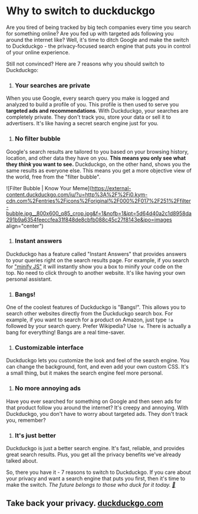 # Why to switch to duckduckgo

Are you tired of being tracked by big tech companies every time you search for something online? Are you fed up with targeted ads following you around the internet like? Well, it's time to ditch Google and make the switch to Duckduckgo - the privacy-focused search engine that puts you in control of your online experience.

Still not convinced? Here are 7 reasons why you should switch to Duckduckgo:

1. ### Your searches are private
    

When you use Google, every search query you make is logged and analyzed to build a profile of you. This profile is then used to serve you **targeted ads and recommendations**. With Duckduckgo, your searches are completely private. They don't track you, store your data or sell it to advertisers. It's like having a secret search engine just for you.

1. ### No filter bubble
    

Google's search results are tailored to you based on your browsing history, location, and other data they have on you. **This means you only see what they *think* you want to see.** Duckduckgo, on the other hand, shows you the same results as everyone else. This means you get a more objective view of the world, free from the "filter bubble".

![Filter Bubble | Know Your Meme](https://external-content.duckduckgo.com/iu/?u=http%3A%2F%2Fi0.kym-cdn.com%2Fentries%2Ficons%2Foriginal%2F000%2F017%2F251%2Ffilter-bubble.jpg__800x600_q85_crop.jpg&f=1&nofb=1&ipt=5d64d40a2c1d8958da291b9a6354feeccfea31f848de8cbfb088c45c27f8143e&ipo=images align="center")

1. ### Instant answers
    

Duckduckgo has a feature called "Instant Answers" that provides answers to your queries right on the search results page. For example, if you search for ["minify JS"](https://duckduckgo.com/?q=minify+JS&atb=v358-1&ia=answer#:~:text=Defini%C3%A7%C3%B5es-,Minifier,-Enter%20code%20below) it will instantly show you a box to minify your code on the top. No need to click through to another website. It's like having your own personal assistant.

1. ### Bangs!
    

One of the coolest features of Duckduckgo is "Bangs!". This allows you to search other websites directly from the Duckduckgo search box. For example, if you want to search for a product on Amazon, just type `!a` followed by your search query. Prefer Wikipedia? Use `!w`. There is actually a bang for everything! Bangs are a real time-saver.

1. ### Customizable interface
    

Duckduckgo lets you customize the look and feel of the search engine. You can change the background, font, and even add your own custom CSS. It's a small thing, but it makes the search engine feel more personal.

1. ### No more annoying ads
    

Have you ever searched for something on Google and then seen ads for that product follow you around the internet? It's creepy and annoying. With Duckduckgo, you don't have to worry about targeted ads. They don't track you, remember?

1. ### It's just better
    

Duckduckgo is just a better search engine. It's fast, reliable, and provides great search results. Plus, you get all the privacy benefits we've already talked about.

So, there you have it - 7 reasons to switch to Duckduckgo. If you care about your privacy and want a search engine that puts you first, then it's time to make the switch. *The future belongs to those who duck for it today.* [*🔗*](https://mastodon.social/tags/replaceawordinafamousquotewithduck)

## Take back your privacy. [duckduckgo.com](https://duckduckgo.com)
